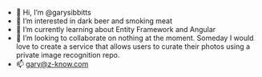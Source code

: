 - 👋 Hi, I’m @garysibbitts
- 👀 I’m interested in dark beer and smoking meat
- 🌱 I’m currently learning about Entity Framework and Angular
- 💞️ I’m looking to collaborate on nothing at the moment. Someday I would love to create a service that allows users to curate their photos using a private image recognition repo.
- 📫 gary@z-know.com

<!---
garysibbitts/garysibbitts is a ✨ special ✨ repository because its `README.md` (this file) appears on your GitHub profile.
You can click the Preview link to take a look at your changes.
--->

